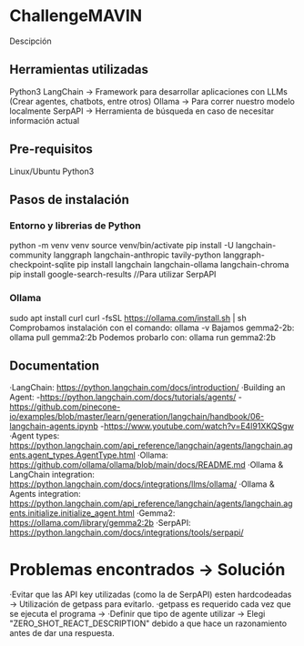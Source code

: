 # ChallengeMAVIN
Descipción

## Herramientas utilizadas
Python3
LangChain -> Framework para desarrollar aplicaciones con LLMs (Crear agentes, chatbots, entre otros)
Ollama -> Para correr nuestro modelo localmente
SerpAPI -> Herramienta de búsqueda en caso de necesitar información actual

## Pre-requisitos
Linux/Ubuntu
Python3

## Pasos de instalación
### Entorno y librerias de Python
python -m venv venv
source venv/bin/activate
pip install -U langchain-community langgraph langchain-anthropic tavily-python langgraph-checkpoint-sqlite
pip install langchain langchain-ollama langchain-chroma
pip install google-search-results //Para utilizar SerpAPI

### Ollama
sudo apt install curl
curl -fsSL https://ollama.com/install.sh | sh
Comprobamos instalación con el comando: ollama -v
Bajamos gemma2-2b: ollama pull gemma2:2b
    Podemos probarlo con: ollama run gemma2:2b

## Documentation
·LangChain: https://python.langchain.com/docs/introduction/
·Building an Agent: 
    -https://python.langchain.com/docs/tutorials/agents/
    -https://github.com/pinecone-io/examples/blob/master/learn/generation/langchain/handbook/06-langchain-agents.ipynb
    -https://www.youtube.com/watch?v=E4l91XKQSgw
·Agent types: https://python.langchain.com/api_reference/langchain/agents/langchain.agents.agent_types.AgentType.html
·Ollama: https://github.com/ollama/ollama/blob/main/docs/README.md
·Ollama & LangChain integration: https://python.langchain.com/docs/integrations/llms/ollama/
·Ollama & Agents integration: https://python.langchain.com/api_reference/langchain/agents/langchain.agents.initialize.initialize_agent.html
·Gemma2: https://ollama.com/library/gemma2:2b
·SerpAPI: https://python.langchain.com/docs/integrations/tools/serpapi/

# Problemas encontrados -> Solución
·Evitar que las API key utilizadas (como la de SerpAPI) esten hardcodeadas -> Utilización de getpass para evitarlo.
·getpass es requerido cada vez que se ejecuta el programa -> 
·Definir que tipo de agente utilizar -> Elegi "ZERO_SHOT_REACT_DESCRIPTION" debido a que hace un razonamiento antes de dar una respuesta.